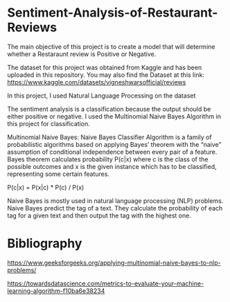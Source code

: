# Sentiment-Analysis-of-Restaurant-Reviews

The main objective of this project is to create a model that will determine whether a Restaraunt review is Positive or Negative.

The dataset for this project was obtained from Kaggle and has been uploaded in this repository.
You may also find the Dataset at this link: https://www.kaggle.com/datasets/vigneshwarsofficial/reviews

In this project, I used Natural Language Processing on the dataset 

The sentiment analysis is a classification because the output should be either positive or negative. I used the Multinomial Naive Bayes Algorithm in this project for classification.

Multinomial Naive Bayes: Naive Bayes Classifier Algorithm is a family of probabilistic algorithms based on applying Bayes’ theorem with the “naive” assumption of conditional independence between every pair of a feature. Bayes theorem calculates probability P(c|x) where c is the class of the possible outcomes and x is the given instance which has to be classified, representing some certain features.

P(c|x) = P(x|c) * P(c) / P(x)

Naive Bayes is mostly used in natural language processing (NLP) problems. Naive Bayes predict the tag of a text. They calculate the probability of each tag for a given text and then output the tag with the highest one.

# Bibliography

https://www.geeksforgeeks.org/applying-multinomial-naive-bayes-to-nlp-problems/

https://towardsdatascience.com/metrics-to-evaluate-your-machine-learning-algorithm-f10ba6e38234
